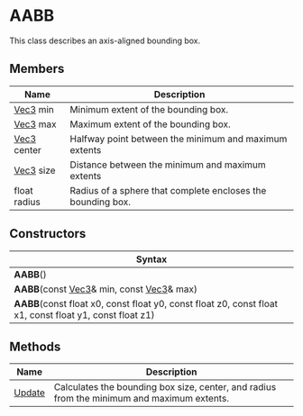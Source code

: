# AABB #

This class describes an axis-aligned bounding box.

## Members ##
| Name | Description |
| ----- | ----- |
| [Vec3](CPP_Vec3.md) min | Minimum extent of the bounding box. |
| [Vec3](CPP_Vec3.md) max | Maximum extent of the bounding box. |
| [Vec3](CPP_Vec3.md) center | Halfway point between the minimum and maximum extents |
| [Vec3](CPP_Vec3.md) size | Distance between the minimum and maximum extents |
| float radius | Radius of a sphere that complete encloses the bounding box. |

## Constructors ##
| Syntax |
| --- |
| **AABB**() |
| **AABB**(const [Vec3](CPP_Vec3.md)& min, const [Vec3](CPP_Vec3.md)& max) |
| **AABB**(const float x0, const float y0, const float z0, const float x1, const float y1, const float z1) |

## Methods ##
| Name | Description |
| ----- | ----- |
| [Update](API_AABB_Update.md) | Calculates the bounding box size, center, and radius from the minimum and maximum extents. |
